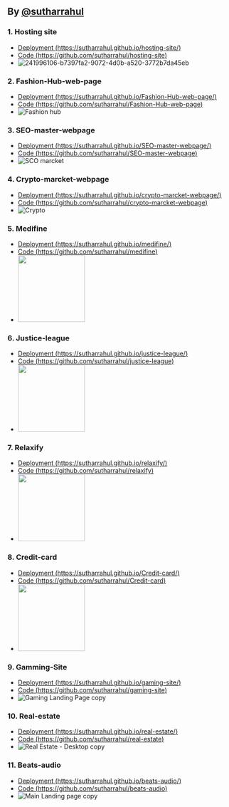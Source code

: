 ## By [@sutharrahul](https://github.com/sutharrahul)


### 1. Hosting site
  - [Deployment (https://sutharrahul.github.io/hosting-site/)](https://sutharrahul.github.io/hosting-site/)
  - [Code (https://github.com/sutharrahul/hosting-site)](https://github.com/sutharrahul/hosting-site)
  - ![241996106-b7397fa2-9072-4d0b-a520-3772b7da45eb](https://github.com/sutharrahul/projects/assets/117563756/1d8bfb06-1068-420e-9de1-99a7964afb59)


### 2. Fashion-Hub-web-page
  - [Deployment (https://sutharrahul.github.io/Fashion-Hub-web-page/)](https://sutharrahul.github.io/Fashion-Hub-web-page/)
  - [Code (https://github.com/sutharrahul/Fashion-Hub-web-page)](https://github.com/sutharrahul/Fashion-Hub-web-page)
  - ![Fashion hub](https://github.com/sutharrahul/projects/assets/117563756/51c02bd6-71da-42e9-91bc-6e19b9179eab)

### 3. SEO-master-webpage
  - [Deployment (https://sutharrahul.github.io/SEO-master-webpage/)](https://sutharrahul.github.io/SEO-master-webpage/)
  - [Code (https://github.com/sutharrahul/SEO-master-webpage)](https://github.com/sutharrahul/SEO-master-webpage)
  - ![SCO marcket](https://github.com/sutharrahul/projects/assets/117563756/e8608cc0-aa0f-4e8e-a889-5c7873f62d81)
  
### 4. Crypto-marcket-webpage 
- [Deployment (https://sutharrahul.github.io/crypto-marcket-webpage/)](https://sutharrahul.github.io/crypto-marcket-webpage/)
- [Code (https://github.com/sutharrahul/crypto-marcket-webpage)](https://github.com/sutharrahul/crypto-marcket-webpage)
- ![Crypto](https://github.com/sutharrahul/projects/assets/117563756/298b4be7-4ed4-46b5-ba1f-7738a15aa294)

### 5. Medifine 
- [Deployment (https://sutharrahul.github.io/medifine/)](https://sutharrahul.github.io/medifine/)
- [Code (https://github.com/sutharrahul/medifine)](https://github.com/sutharrahul/medifine)
- <img src="https://github.com/sutharrahul/projects/assets/117563756/05eb2060-b42d-4b66-bf48-d9262187d05e" height="150"/>

### 6. Justice-league
- [Deployment (https://sutharrahul.github.io/justice-league/)](https://sutharrahul.github.io/justice-league/)
- [Code (https://github.com/sutharrahul/justice-league)](https://github.com/sutharrahul/justice-league)
- <img src="https://github.com/sutharrahul/projects/assets/117563756/ccb7d372-bfe6-4277-a719-d183f21b4394" height="150"/>

### 7. Relaxify 
- [Deployment (https://sutharrahul.github.io/relaxify/)](https://sutharrahul.github.io/relaxify/)
- [Code (https://github.com/sutharrahul/relaxify)](https://github.com/sutharrahul/relaxify)
- <img src="https://github.com/sutharrahul/projects/assets/117563756/8b7c6422-7f98-45a6-87be-e3ee0f879797" height="150"/>

### 8. Credit-card
- [Deployment (https://sutharrahul.github.io/Credit-card/)](https://sutharrahul.github.io/Credit-card/)
- [Code (https://github.com/sutharrahul/Credit-card)](https://github.com/sutharrahul/Credit-card)
- <img src="https://github.com/sutharrahul/projects/assets/117563756/d548ebc0-ff0f-4bbd-a623-8733df5cea47" height="150"/>

### 9. Gamming-Site
- [Deployment (https://sutharrahul.github.io/gaming-site/)](https://sutharrahul.github.io/gaming-site/)
- [Code (https://github.com/sutharrahul/gaming-site)](https://github.com/sutharrahul/gaming-site)
- ![Gaming Landing Page copy](https://github.com/sutharrahul/projects/assets/117563756/e45ffea0-8f1e-4b3e-a5b8-cc21e02c7ea8)

### 10. Real-estate
- [Deployment (https://sutharrahul.github.io/real-estate/)](https://sutharrahul.github.io/real-estate/)
- [Code (https://github.com/sutharrahul/real-estate)](https://github.com/sutharrahul/real-estate)
- ![Real Estate - Desktop copy](https://github.com/sutharrahul/projects/assets/117563756/4f65f336-c6a9-4229-812a-7278d320a270)

### 11. Beats-audio
- [Deployment (https://sutharrahul.github.io/beats-audio/)](https://sutharrahul.github.io/beats-audio/)
- [Code (https://github.com/sutharrahul/beats-audio)](https://github.com/sutharrahul/beats-audio)
- ![Main Landing page copy](https://github.com/sutharrahul/projects/assets/117563756/9df1771b-b063-45f1-acd5-0a2ed3fd9cdb)

